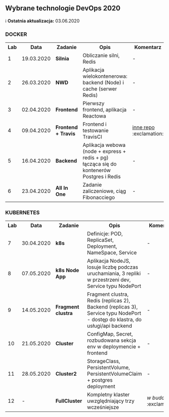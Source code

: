 ﻿## Wybrane technologie DevOps 2020

:information_source:
**Ostatnia aktualizacja:** 03.06.2020

### DOCKER

<table>
  <tr>
    <th>Lab</th>
    <th>Data</th>
    <th>Zadanie</th>
    <th>Opis</th>
    <th>Komentarz</th>
  </tr>
  <tr>
    <td>1</td>
    <td>19.03.2020</td>
    <td><b>Silnia</b></td>
    <td>Obliczanie silni, Redis</td>
    <td>-</td>
  </tr>
  <tr>
    <td>2</td>
    <td>26.03.2020</td>
    <td><b>NWD</b></td>
    <td>
      Aplikacja wielokontenerowa:
      backend (Node) i cache (serwer Redis)
    </td>
    <td>-</td>
  </tr>
  <tr>
    <td>3</td>
    <td>02.04.2020</td>
    <td><b>Frontend</b></td>
    <td>Pierwszy frontend, aplikacja Reactowa</td>
    <td>-</td>
  </tr>
  <tr>
    <td>4</td>
    <td>09.04.2020</td>
    <td><b>Frontend + Travis</b></td>
    <td>Frontend i testowanie TravisCI</td>
    <td>
      <a href="https://github.com/mmazepa/docker-my-frontend">
        inne repo
      </a>
      :exclamation:
    </td>
  </tr>
  <tr>
    <td>5</td>
    <td>16.04.2020</td>
    <td><b>Backend</b></td>
    <td>
      Aplikacja webowa (node + express + redis + pg)
      łącząca się do kontenerów Postgres i Redis
    </td>
    <td>-</td>
  </tr>
  <tr>
    <td>6</td>
    <td>23.04.2020</td>
    <td><b>All In One</b></td>
    <td>Zadanie zaliczeniowe, ciąg Fibonacciego</td>
    <td>-</td>
  </tr>
</table>

### KUBERNETES

<table>
  <tr>
    <th>Lab</th>
    <th>Data</th>
    <th>Zadanie</th>
    <th>Opis</th>
    <th>Komentarz</th>
  </tr>
  <tr>
    <td>7</td>
    <td>30.04.2020</td>
    <td><b>k8s</b></td>
    <td>
      Definicje: POD, ReplicaSet, Deployment, NameSpace, Service
    </td>
    <td>-</td>
  </tr>
  <tr>
    <td>8</td>
    <td>07.05.2020</td>
    <td><b>k8s Node App</b></td>
    <td>
      Aplikacja NodeJS, losuje liczbę podczas uruchamiania,
      3 repliki w przestrzeni dev, Service typu NodePort
    </td>
    <td>-</td>
  </tr>
  <tr>
    <td>9</td>
    <td>14.05.2020</td>
    <td><b>Fragment clustra</b></td>
    <td>
      Fragment clustra, Redis (replicas 2), Backend (replicas 3),
      Service typu NodePort - dostęp do klastra, do usługi/api backend
    </td>
    <td>-</td>
  </tr>
  <tr>
    <td>10</td>
    <td>21.05.2020</td>
    <td><b>Cluster</b></td>
    <td>
      ConfigMap, Secret, rozbudowana sekcja env w deploymencie + frontend
    </td>
    <td>-</td>
  </tr>
  <tr>
    <td>11</td>
    <td>28.05.2020</td>
    <td><b>Cluster2</b></td>
    <td>
      StorageClass, PersistentVolume, PersistentVolumeClaim
      + postgres deployment
    </td>
    <td>-</td>
  </tr>
  <tr>
    <td>12</td>
    <td>-</td>
    <td><b>FullCluster</b></td>
    <td>
      Kompletny klaster uwzględniający trzy wcześniejsze
    </td>
    <td>
      <i>w budowie...</i>
      :exclamation:
    </td>
  </tr>
</table>
